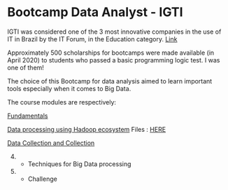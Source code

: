 # Bootcamp Data Analyst - IGTI

IGTI was considered one of the 3 most innovative companies in the use of IT in Brazil by the IT Forum, in the Education category. [Link](https://itforum365.com.br/conheca-os-vencedores-categoria-do-premio-as-100-inovadoras-no-uso-de-ti-2019/)

Approximately 500 scholarships for bootcamps were made available (in April 2020) to students who passed a basic programming logic test. I was one of them!

The choice of this Bootcamp for data analysis aimed to learn important tools especially when it comes to Big Data.

The course modules are respectively:

[Fundamentals](https://github.com/jgoncsilva/IGTI-Bootcamp---Data-Analysis/tree/master/Fundamentals%20-%20Module%201) 

[Data processing using Hadoop ecosystem](https://github.com/jgoncsilva/IGTI-Bootcamp---Data-Analysis/tree/master/Hadoop%20%20-%20Module%202)
Files : [HERE](https://drive.google.com/drive/u/5/folders/1cNMqry11xrtr-z7rqzuCI7msmu7OOksN) 

[Data Collection and Collection](https://github.com/jgoncsilva/IGTI-Bootcamp---Data-Analysis/tree/master/Data%20Collect%20-%20Module%203)

4) - Techniques for Big Data processing
5) - Challenge
